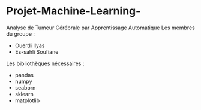 # Projet-Machine-Learning-
Analyse de Tumeur Cérébrale par Apprentissage Automatique 
Les membres du groupe : 
- Ouerdi Ilyas
- Es-sahli Soufiane

Les bibliothèques nécessaires : 
- pandas
- numpy
- seaborn
- sklearn
- matplotlib
